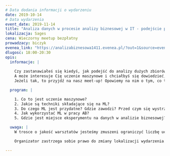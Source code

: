 ```yaml
---
# Data dodania informacji o wydarzeniu
date: 2019-10-14
# Data wydarzenia
event_date: 2019-11-14
title: "Analiza danych w procesie analizy biznesowej w IT - podejście praktyczne"
lokalizacja: Sages
cena: Wieczorny meetup bezpłatny
prowadzacy: biczyk
evenea_link: "https://analizabiznesowa1411.evenea.pl/?out=1&source=event_iframe"
dlugosc: 18:00-20:30
opis:
  informacje: |
    
    Czy zastanawiałeś się kiedyś, jak podejść do analizy dużych zbiorów danych w kontekście analizy biznesowej w IT?
    A może interesuje Cię uczenie maszynowe i chciałbyś się dowiedzieć, jak praktycznie wygląda praca analityka w projektach, gdzie wykorzystuje się uczenie maszynowe (ML)?
    Jeżeli tak, to przyjdź na nasz meet-up! Opowiemy na nim o tym, co to jest uczenie maszynowe, jak wpływa na analizę biznesową, i co należy o nim wiedzieć by skutecznie z niego skorzystać w pracy analityka biznesowego.   

  program: |

    1. Co to jest uczenie maszynowe?
    2. Jakie są techniki składające się na ML?
    3. Do czego ML jest przydatne? Gdzie zawodzi? Przed czym się wystrzegać? Gdzie jest wręcz groźne? 
    4. Jak wykorzystać ML w pracy AB?
    5. Gdzie jest miejsce eksperymentu na danych w analizie biznesowej?

  uwaga: |
    W trosce o jakość warsztatów jesteśmy zmuszeni ograniczyć liczbę uczestników. **Kwalifikacja odbywa się na podstawie odpowiedzi udzielonych w formularzu zgłoszeniowym oraz - w dalszym kroku - kolejności zgłoszeń.** Potwierdzenie udziału w warsztatach wraz z instrukcją przygotowania środowiska otrzymasz najpóźniej na 7 dni przed planowaną datą wydarzenia. 

    Organizator zastrzega sobie prawo do zmiany lokalizacji wydarzenia.

---
```

